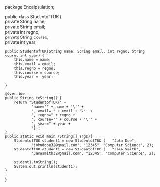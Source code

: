 package Encalpsulation;  
  
public class StudentofTUK {  
    private String name;  
    private String email;  
    private int regno;  
    private String course;  
    private int year;  
  
  
    public StudentofTUK(String name, String email, int regno, String coure, int year) {  
        this.name = name;  
        this.email = email;  
        this.regno = regno;  
        this.course = course;  
        this.year =  year;  
  
    }  
  
    @Override  
    public String toString() {  
        return "StudentofTUK{" +  
                "name='" + name + '\'' +  
                ", email='" + email + '\'' +  
                ", regno=" + regno +  
                ", course='" + course + '\'' +  
                ", year=" + year +  
                '}';  
    }  
    public static void main (String[] args){  
        StudentofTUK student1 = new StudentofTUK (   "John Doe",  
                "johndooe32@gmail.com", "12345", "Computer Science", 2);  
        StudentofTUK student1 = new StudentofTUK (   "Jane Smith",  
                "Janesmith32@gmail.com", "12345", "Computer Science", 2);  
  
        student1.toString();  
        System.out.println(student1);  
    }  
}